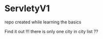 # ServletyV1
repo created while learning the basics

Find it out !!! there is only one city in city list ??

